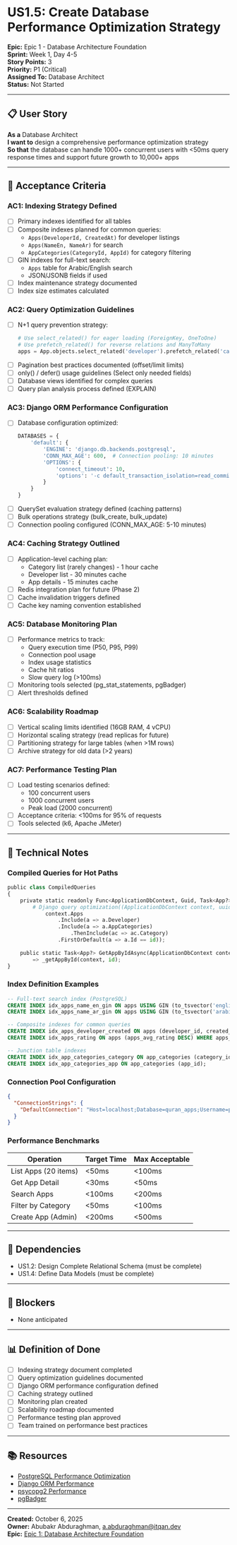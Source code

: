 # US1.5: Create Database Performance Optimization Strategy

**Epic:** Epic 1 - Database Architecture Foundation  
**Sprint:** Week 1, Day 4-5  
**Story Points:** 3  
**Priority:** P1 (Critical)  
**Assigned To:** Database Architect  
**Status:** Not Started

---

## 📋 User Story

**As a** Database Architect  
**I want to** design a comprehensive performance optimization strategy  
**So that** the database can handle 1000+ concurrent users with <50ms query response times and support future growth to 10,000+ apps

---

## 🎯 Acceptance Criteria

### AC1: Indexing Strategy Defined
- [ ] Primary indexes identified for all tables
- [ ] Composite indexes planned for common queries:
  - `Apps(DeveloperId, CreatedAt)` for developer listings
  - `Apps(NameEn, NameAr)` for search
  - `AppCategories(CategoryId, AppId)` for category filtering
- [ ] GIN indexes for full-text search:
  - `Apps` table for Arabic/English search
  - JSON/JSONB fields if used
- [ ] Index maintenance strategy documented
- [ ] Index size estimates calculated

### AC2: Query Optimization Guidelines
- [ ] N+1 query prevention strategy:
  ```python
  # Use select_related() for eager loading (ForeignKey, OneToOne)
  # Use prefetch_related() for reverse relations and ManyToMany
  apps = App.objects.select_related('developer').prefetch_related('categories').all()
  ```
- [ ] Pagination best practices documented (offset/limit limits)
- [ ] only() / defer() usage guidelines (Select only needed fields)
- [ ] Database views identified for complex queries
- [ ] Query plan analysis process defined (EXPLAIN)

### AC3: Django ORM Performance Configuration
- [ ] Database configuration optimized:
  ```python
  DATABASES = {
      'default': {
          'ENGINE': 'django.db.backends.postgresql',
          'CONN_MAX_AGE': 600,  # Connection pooling: 10 minutes
          'OPTIONS': {
              'connect_timeout': 10,
              'options': '-c default_transaction_isolation=read_committed'
          }
      }
  }
  ```
- [ ] QuerySet evaluation strategy defined (caching patterns)
- [ ] Bulk operations strategy (bulk_create, bulk_update)
- [ ] Connection pooling configured (CONN_MAX_AGE: 5-10 minutes)

### AC4: Caching Strategy Outlined
- [ ] Application-level caching plan:
  - Category list (rarely changes) - 1 hour cache
  - Developer list - 30 minutes cache
  - App details - 15 minutes cache
- [ ] Redis integration plan for future (Phase 2)
- [ ] Cache invalidation triggers defined
- [ ] Cache key naming convention established

### AC5: Database Monitoring Plan
- [ ] Performance metrics to track:
  - Query execution time (P50, P95, P99)
  - Connection pool usage
  - Index usage statistics
  - Cache hit ratios
  - Slow query log (>100ms)
- [ ] Monitoring tools selected (pg_stat_statements, pgBadger)
- [ ] Alert thresholds defined

### AC6: Scalability Roadmap
- [ ] Vertical scaling limits identified (16GB RAM, 4 vCPU)
- [ ] Horizontal scaling strategy (read replicas for future)
- [ ] Partitioning strategy for large tables (when >1M rows)
- [ ] Archive strategy for old data (>2 years)

### AC7: Performance Testing Plan
- [ ] Load testing scenarios defined:
  - 100 concurrent users
  - 1000 concurrent users
  - Peak load (2000 concurrent)
- [ ] Acceptance criteria: <100ms for 95% of requests
- [ ] Tools selected (k6, Apache JMeter)

---

## 📝 Technical Notes

### Compiled Queries for Hot Paths
```python
public class CompiledQueries
{
    private static readonly Func<ApplicationDbContext, Guid, Task<App?>> _getAppById =
        # Django query optimization((ApplicationDbContext context, uuid_id) =>
            context.Apps
                .Include(a => a.Developer)
                .Include(a => a.AppCategories)
                    .ThenInclude(ac => ac.Category)
                .FirstOrDefault(a => a.Id == id));
    
    public static Task<App?> GetAppByIdAsync(ApplicationDbContext context, uuid_id)
        => _getAppById(context, id);
}
```

### Index Definition Examples
```sql
-- Full-text search index (PostgreSQL)
CREATE INDEX idx_apps_name_en_gin ON apps USING GIN (to_tsvector('english', name_en));
CREATE INDEX idx_apps_name_ar_gin ON apps USING GIN (to_tsvector('arabic', name_ar));

-- Composite indexes for common queries
CREATE INDEX idx_apps_developer_created ON apps (developer_id, created_at DESC);
CREATE INDEX idx_apps_rating ON apps (apps_avg_rating DESC) WHERE apps_avg_rating > 0;

-- Junction table indexes
CREATE INDEX idx_app_categories_category ON app_categories (category_id);
CREATE INDEX idx_app_categories_app ON app_categories (app_id);
```

### Connection Pool Configuration
```json
{
  "ConnectionStrings": {
    "DefaultConnection": "Host=localhost;Database=quran_apps;Username=postgres;Password=***;Pooling=true;Minimum Pool Size=5;Maximum Pool Size=100;Connection Idle Lifetime=300"
  }
}
```

### Performance Benchmarks
| Operation | Target Time | Max Acceptable |
|-----------|-------------|----------------|
| List Apps (20 items) | <50ms | <100ms |
| Get App Detail | <30ms | <50ms |
| Search Apps | <100ms | <200ms |
| Filter by Category | <50ms | <100ms |
| Create App (Admin) | <200ms | <500ms |

---

## 🔗 Dependencies
- US1.2: Design Complete Relational Schema (must be complete)
- US1.4: Define Data Models (must be complete)

---

## 🚫 Blockers
- None anticipated

---

## 📊 Definition of Done
- [ ] Indexing strategy document completed
- [ ] Query optimization guidelines documented
- [ ] Django ORM performance configuration defined
- [ ] Caching strategy outlined
- [ ] Monitoring plan created
- [ ] Scalability roadmap documented
- [ ] Performance testing plan approved
- [ ] Team trained on performance best practices

---

## 📚 Resources
- [PostgreSQL Performance Optimization](https://www.postgresql.org/docs/16/performance-tips.html)
- [Django ORM Performance](https://docs.djangoproject.com/en/stable/topics/db/optimization/)
- [psycopg2 Performance](https://www.psycopg.org/psycopg2/docs/usage.html)
- [pgBadger](https://github.com/darold/pgbadger)

---

**Created:** October 6, 2025  
**Owner:** Abubakr Abduraghman, a.abduraghman@itqan.dev  
**Epic:** [Epic 1: Database Architecture Foundation](../epics/epic-1-database-architecture-foundation.md)

